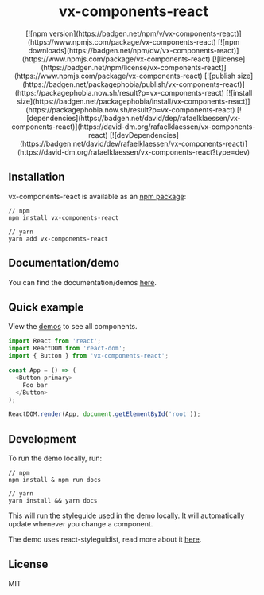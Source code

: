<h1 align="center">
  vx-components-react
</h1>

<div align="center">
[![npm version](https://badgen.net/npm/v/vx-components-react)](https://www.npmjs.com/package/vx-components-react)
[![npm downloads](https://badgen.net/npm/dw/vx-components-react)](https://www.npmjs.com/package/vx-components-react)
[![license](https://badgen.net/npm/license/vx-components-react)](https://www.npmjs.com/package/vx-components-react)
[![publish size](https://badgen.net/packagephobia/publish/vx-components-react)](https://packagephobia.now.sh/result?p=vx-components-react)
[![install size](https://badgen.net/packagephobia/install/vx-components-react)](https://packagephobia.now.sh/result?p=vx-components-react)
[![dependencies](https://badgen.net/david/dep/rafaelklaessen/vx-components-react)](https://david-dm.org/rafaelklaessen/vx-components-react)
[![devDependencies](https://badgen.net/david/dev/rafaelklaessen/vx-components-react)](https://david-dm.org/rafaelklaessen/vx-components-react?type=dev)
</div>

## Installation
vx-components-react is available as an [npm package](https://www.npmjs.com/package/vx-components-react):

```
// npm
npm install vx-components-react

// yarn
yarn add vx-components-react
```

## Documentation/demo
You can find the documentation/demos [here](https://vx-components-react.netlify.com/).

## Quick example
View the [demos](https://vx-components-react.netlify.com/) to see all components.
```javascript
import React from 'react';
import ReactDOM from 'react-dom';
import { Button } from 'vx-components-react';

const App = () => (
  <Button primary>
    Foo bar
  </Button>
);

ReactDOM.render(App, document.getElementById('root'));
```

## Development
To run the demo locally, run:
```
// npm
npm install & npm run docs

// yarn
yarn install && yarn docs
```
This will run the styleguide used in the demo locally. It will automatically update whenever you change a component.

The demo uses react-styleguidist, read more about it [here](https://react-styleguidist.js.org/).

## License
MIT
